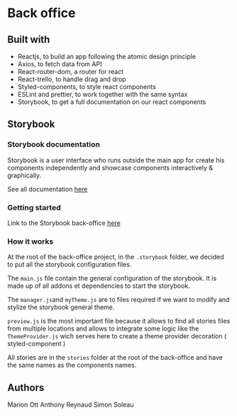 # Back office

## Built with

- Reactjs, to build an app following the atomic design principle
- Axios, to fetch data from API
- React-router-dom, a router for react
- React-trello, to handle drag and drop
- Styled-components, to style react components
- ESLint and prettier, to work together with the same syntax
- Storybook, to get a full documentation on our react components

## Storybook

### Storybook documentation

Storybook is a user interface who runs outside the main app for create his components independently and showcase components interactively & graphically.

See all documentation [here](https://storybook.js.org/docs/basics/introduction/)

### Getting started

Link to the Storybook back-office [here]()

### How it works

At the root of the back-office project, in the `.storybook` folder, we decided to put all the storybook configuration files.

The `main.js` file contain the general configuration of the storybook. It is made up of all
addons et dependencies to start the storybook.

The `manager.js`and `myTheme.js` are to files required if we want to modify and stylize the storybook general theme.

`preview.js` is the most important file because it allows to find all stories files from multiple locations and allows to integrate some logic like the `ThemeProvider.js` wich serves here to create a theme provider decoration ( styled-component )

All stories are in the `stories` folder at the root of the back-office and have the same names as the components names.

## Authors

Marion Ott
Anthony Reynaud
Simon Soleau
